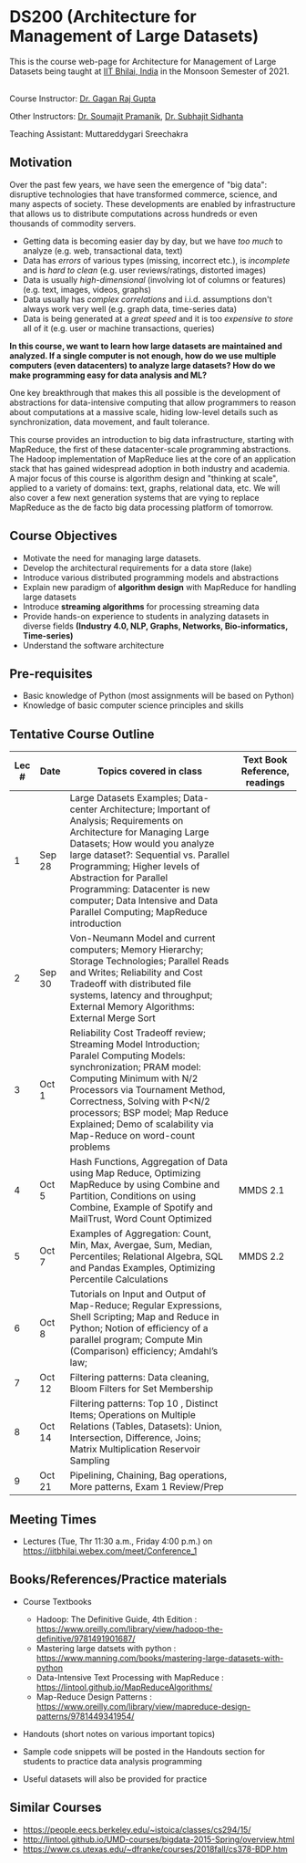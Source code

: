 # DS200 (Architecture for Management of Large Datasets)

This is the course web-page for Architecture for Management of Large Datasets being taught at [IIT Bhilai, India](https://www.iitbhilai.ac.in/index.php) in the Monsoon Semester of 2021.

<br> Course Instructor: [Dr. Gagan Raj Gupta ](https://www.iitbhilai.ac.in/index.php?pid=gagan)

Other Instructors: [Dr. Soumajit Pramanik](https://www.iitbhilai.ac.in/index.php?pid=soumajit), [Dr. Subhajit Sidhanta](https://iitbhilai.ac.in/index.php?pid=subhajit)

Teaching Assistant: Muttareddygari Sreechakra

Motivation
----------
Over the past few years, we have seen the emergence of "big data": disruptive technologies that have transformed commerce, science, and many aspects of society. These developments are enabled by infrastructure that allows us to distribute computations across hundreds or even thousands of commodity servers.

* Getting data is becoming easier day by day, but we have _too much_ to analyze (e.g. web, transactional data, text)
* Data has _errors_ of various types (missing, incorrect etc.), is _incomplete_ and is _hard to clean_ (e.g. user reviews/ratings, distorted images) 
* Data is usually _high-dimensional_ (involving lot of columns or features) (e.g. text, images, videos, graphs)
* Data usually has _complex correlations_ and i.i.d. assumptions don't always work very well (e.g. graph data, time-series data) 
* Data is being generated at a _great speed_ and it is too _expensive to store_ all of it (e.g. user or machine transactions, queries)

__In this course, we want to learn how large datasets are maintained and analyzed. If a single computer is not enough, how do we use multiple computers (even datacenters) to analyze large datasets? How do we make programming easy for data analysis and ML?__

One key breakthrough that makes this all possible is the development of abstractions for data-intensive computing that allow programmers to reason about computations at a massive scale, hiding low-level details such as synchronization, data movement, and fault tolerance.

This course provides an introduction to big data infrastructure, starting with MapReduce, the first of these datacenter-scale programming abstractions. The Hadoop implementation of MapReduce lies at the core of an application stack that has gained widespread adoption in both industry and academia. A major focus of this course is algorithm design and "thinking at scale", applied to a variety of domains: text, graphs, relational data, etc. We will also cover a few next generation systems that are vying to replace MapReduce as the de facto big data processing platform of tomorrow.

Course Objectives
-----------------
* Motivate the need for managing large datasets. 
* Develop the architectural requirements for a data store (lake)
* Introduce various distributed programming models and abstractions
* Explain new paradigm of __algorithm design__ with MapReduce for handling large datasets 
* Introduce __streaming algorithms__ for processing streaming data
* Provide hands-on experience to students in analyzing datasets in diverse fields __(Industry 4.0, NLP, Graphs, Networks, Bio-informatics, Time-series)__
* Understand the software architecture

Pre-requisites
--------------
* Basic knowledge of Python (most assignments will be based on Python)
* Knowledge of basic computer science principles and skills

Tentative Course Outline
-------------------------
|Lec #| Date| Topics covered in class | Text Book Reference, readings |
| --- | ------------| ----------- | -------- |
|1| Sep 28 | Large Datasets Examples; Data-center Architecture; Important of Analysis; Requirements on Architecture for Managing Large Datasets;  How would you analyze large dataset?: Sequential vs. Parallel Programming;  Higher levels of Abstraction for Parallel Programming: Datacenter is new computer; Data Intensive and Data Parallel Computing; MapReduce introduction |  |
|2| Sep 30 | Von-Neumann Model and current computers; Memory Hierarchy; Storage Technologies; Parallel Reads and Writes; Reliability and Cost Tradeoff with distributed file systems, latency and throughput; External Memory Algorithms: External Merge Sort||
|3| Oct 1 | Reliability Cost Tradeoff review; Streaming Model Introduction; Paralel Computing Models: synchronization; PRAM model: Computing Minimum with N/2 Processors via Tournament Method, Correctness, Solving with P<N/2 processors; BSP model; Map Reduce Explained; Demo of scalability via Map-Reduce on word-count problems||
|4| Oct 5 | Hash Functions, Aggregation of Data using Map Reduce, Optimizing MapReduce by using Combine and Partition, Conditions on using Combine, Example of Spotify and MailTrust, Word Count Optimized | MMDS 2.1|
|5| Oct 7 | Examples of Aggregation: Count, Min, Max, Avergae, Sum, Median, Percentiles; Relational Algebra, SQL and Pandas Examples, Optimizing Percentile Calculations| MMDS 2.2|
|6| Oct 8 | Tutorials on Input and Output of Map-Reduce; Regular Expressions, Shell Scripting; Map and Reduce in Python; Notion of efficiency of a parallel program; Compute Min (Comparison) efficiency; Amdahl’s law; ||
|7| Oct 12 | Filtering patterns: Data cleaning, Bloom Filters for Set Membership | |
|8| Oct 14| Filtering patterns: Top 10 , Distinct Items; Operations on Multiple Relations (Tables, Datasets): Union, Intersection, Difference, Joins; Matrix Multiplication Reservoir Sampling | |
|9| Oct 21| Pipelining, Chaining, Bag operations, More patterns, Exam 1 Review/Prep| | 

Meeting Times
-------------
* Lectures (Tue, Thr 11:30 a.m., Friday 4:00 p.m.) on https://iitbhilai.webex.com/meet/Conference_1

Books/References/Practice materials
-----------------------------------
* Course Textbooks
  * Hadoop: The Definitive Guide, 4th Edition : https://www.oreilly.com/library/view/hadoop-the-definitive/9781491901687/
  * Mastering large datsets with python : https://www.manning.com/books/mastering-large-datasets-with-python
  * Data-Intensive Text Processing with MapReduce : https://lintool.github.io/MapReduceAlgorithms/
  * Map-Reduce Design Patterns : https://www.oreilly.com/library/view/mapreduce-design-patterns/9781449341954/
  
* Handouts (short notes on various important topics)
* Sample code snippets will be posted in the Handouts section for students to practice data analysis programming
* Useful datasets will also be provided for practice

Similar Courses
----------------
* https://people.eecs.berkeley.edu/~istoica/classes/cs294/15/
* http://lintool.github.io/UMD-courses/bigdata-2015-Spring/overview.html
* https://www.cs.utexas.edu/~dfranke/courses/2018fall/cs378-BDP.htm
